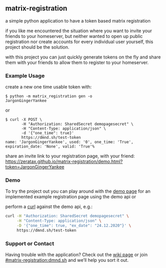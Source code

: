 ## matrix-registration

a simple python application to have a token based matrix registration

if you like me encountered the situation where you want to invite your friends to your homeserver, but neither wanted to open up public registration nor create accounts for every individual user yourself, this project should be the solution.

with this project you can just quickly generate tokens on the fly and share them with your friends to allow them to register to your homeserver.
### Example Usage
create a new one time usable  token with:
```
$ python -m matrix_registration gen -o
JargonGingerYankee
```
or
```
$ curl -X POST \
       -H "Authorization: SharedSecret demopagesecret" \
       -H "Content-Type: application/json" \
       -d '{"one_time": true}'
       https://dmnd.sh/test-token
name: 'JargonGingerYankee', used: '0', one_time: 'True', expiration_date: 'None', valid: 'True'%
```
share an invite link to your registration page, with your friend:
https://zeratax.github.io/matrix-registration/demo.html?token=JargonGingerYankee


### Demo

To try the project out you can play around with the [demo page](./demo.html) for an implemented example registration page using the demo api or

perform a [curl](https://github.com/ZerataX/matrix-registration/wiki/api#curl) against the demo api, e.g.:
```bash
curl -H "Authorization: SharedSecret demopagesecret" \
     -H "Content-Type: application/json" \
     -D '{"one_time": true, "ex_date": "24.12.2020"}' \
     https://dmnd.sh/test-token
```

### Support or Contact

Having trouble with the application? Check out the [wiki page](https://github.com/ZerataX/matrix-registration/wiki/) or join [#matrix-registration:dmnd.sh](https://matrix.to/#/#matrix-registration:dmnd.sh) and we’ll help you sort it out.
